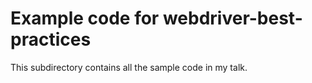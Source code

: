 # Example code for webdriver-best-practices

This subdirectory contains all the sample code in my talk.
